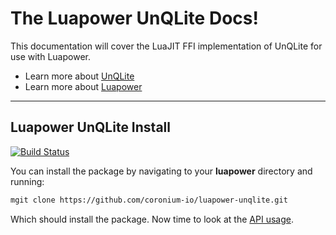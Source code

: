 # The Luapower UnQLite Docs!

This documentation will cover the LuaJIT FFI implementation of UnQLite for use with Luapower.

* Learn more about [UnQLite](http://unqlite.org)
* Learn more about [Luapower](http://luapower.com)

---

## Luapower UnQLite Install

[![Build Status](https://drone.io/github.com/coronium-io/luapower-unqlite/status.png)](https://drone.io/github.com/coronium-io/luapower-unqlite/latest)

You can install the package by navigating to your __luapower__ directory and running:

```bash
mgit clone https://github.com/coronium-io/luapower-unqlite.git
```

Which should install the package. Now time to look at the [API usage](api.md).
